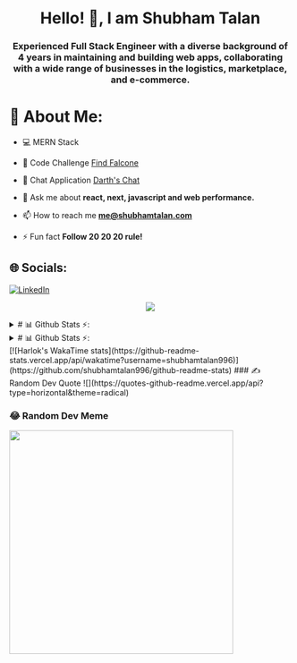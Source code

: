 <h1 align="center">Hello! 👋, I am Shubham Talan</h1>
<h3 align="center">Experienced Full Stack Engineer with a diverse background of 4 years in maintaining and building web apps, collaborating with a wide range of businesses in the logistics, marketplace, and e-commerce.</h3>

# 💫 About Me:

- 💻 MERN Stack

- 👑 Code Challenge [Find Falcone](https://find-falcone.shubhamtalan.com)

- 💬 Chat Application [Darth's Chat](http://chat-app.shubhamtalan.com/)

- 💬 Ask me about **react, next, javascript and web performance.**

- 📫 How to reach me **me@shubhamtalan.com**

- ⚡ Fun fact **Follow 20 20 20 rule!**


## 🌐 Socials:
[![LinkedIn](https://img.shields.io/badge/LinkedIn-%230077B5.svg?logo=linkedin&logoColor=white)](https://linkedin.com/in/shubhamtalan) 

<p align="center">
  <img src="https://skillicons.dev/icons?i=nextjs,react,ts,js,html,css,webpack,graphql,nodejs,express,mongodb,nginx,docker,aws,sass,tailwind,git" />
</p>

<details>
  <summary># 📊 Github Stats ⚡:</summary>
    ![](https://github-readme-streak-stats.herokuapp.com/?user=shubhamtalan996&theme=kacho_ga&hide_border=false)<br/>
    ![](https://github-readme-stats.vercel.app/api/top-langs/?username=shubhamtalan996&theme=kacho_ga&hide_border=false&include_all_commits=true&count_private=true&layout=compact)
</details>
<details>
  <summary># 📊 Github Stats ⚡:</summary>
  
  <a href="#">![Github stats](https://github-readme-stats.vercel.app/api/?username=shubhamtalan996&theme=blueberry&count_private=true&hide_border=true&line_height=20)</a>
  <a href="#">![Top Langs](https://github-readme-stats.vercel.app/api/top-langs/?username=shubhamtalan996&layout=compact&theme=blueberry&count_private=true&hide_border=true)</a>
  <a href="#">[![Shubham's WakaTime stats](https://github-readme-stats.vercel.app/api/wakatime?username=shubhamtalan996)](https://github.com/shubhamtalan996/github-readme-stats)</a>
  
</details>
[![Harlok's WakaTime stats](https://github-readme-stats.vercel.app/api/wakatime?username=shubhamtalan996)](https://github.com/shubhamtalan996/github-readme-stats)
### ✍️ Random Dev Quote
![](https://quotes-github-readme.vercel.app/api?type=horizontal&theme=radical)

### 😂 Random Dev Meme
<img src='https://randommeme-five.vercel.app/' style="height: 400px;"/>

<!-- Proudly created with GPRM ( https://gprm.itsvg.in ) -->
